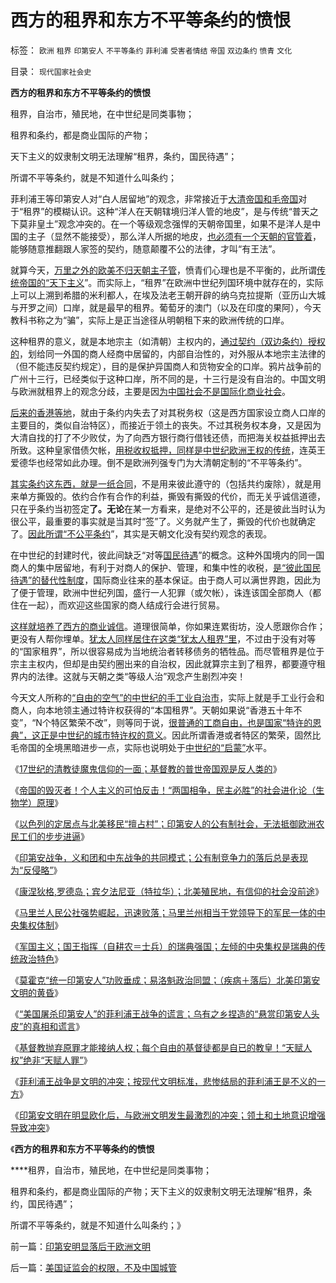 # 西方的租界和东方不平等条约的愤恨

标签： `欧洲` `租界` `印第安人` `不平等条约` `菲利浦` `受害者情结` `帝国` `双边条约` `愤青` `文化` 

目录： `现代国家社会史`

**西方的租界和东方不平等条约的愤恨**

租界，自治市，殖民地，在中世纪是同类事物；

租界和条约，都是商业国际的产物；

天下主义的奴隶制文明无法理解“租界，条约，国民待遇”；

所谓不平等条约，就是不知道什么叫条约；

菲利浦王等印第安人对“白人居留地”的观念，非常接近于[大清帝国和毛帝国](../../../2011/1/11/爱新觉罗氏的贡献；受害者情结不可取；.md)对于“租界”的模糊认识。这种“洋人在天朝辖境归洋人管的地皮”，是与传统“普天之下莫非皇土”观念冲突的。在一个等级观念强悍的天朝帝国里，如果不是洋人是中国的主子（显然不能接受），那么洋人所据的地皮，[也必须有一个天朝的官管着](../../../2011/1/26/君权神授“向弱者倾斜”和绝对的弱者.md)，能够随意推翻跟人家签的契约，随意颠覆不公的法律，才叫“有王法”。

就算今天，[万里之外的欧美不归天朝主子管](../../../2009/9/28/中国怀旧复古的乌托邦传统文化.md)，愤青们心理也是不平衡的，此所谓[传统帝国的“天下主义](../../../2011/9/2/普世帝国的天下主义.md)”。而实际上，“租界”在欧洲中世纪列国环境中就存在的，实际上可以上溯到希腊的米利都人，在埃及法老王朝开辟的纳乌克拉提斯（亚历山大城与开罗之间）口岸，就是最早的租界。葡萄牙的澳门（以及在印度的果阿），今天教科书称之为“骗”，实际上是正当途径从明朝租下来的欧洲传统的口岸。

这种租界的意义，就是本地宗主（如清朝）主权内的，[通过契约（双边条约）授权的](../../../2010/10/26/国以民为本，民以国为家；反悔“国际法”.md)，划给同一外国的商人经商中居留的，内部自治性的，对外服从本地宗主法律的（但不能违反契约规定），目的是保护异国商人和货物安全的口岸。鸦片战争前的广州十三行，已经类似于这种口岸，所不同的是，十三行是没有自治的。中国文明与欧洲就租界上的观念分歧，主要是因[为中国社会不是国际化商业社会](../../../2009/3/23/宋明清皇权官僚等级制度对民营工商技术积极因素抵制.md)。

[后来的香港等地](../../../2011/1/21/香港模式和日本鬼子“人肉开采”.md)，就由于条约内失去了对其税务权（这是西方国家设立商人口岸的主要目的，类似自治特区），而接近于领土的丧失。不过其税务权本身，又是因为大清自找的打了不少败仗，为了向西方银行商行借钱还债，而把海关权益抵押出去所致。这种皇家借债欠帐，[用税收权抵押，同样是中世纪欧洲王权的传统](../../../2011/9/22/公有制不收税，没有税负痛苦.md)，连英王爱德华也经常如此办理。倒不是欧洲列强专门为大清朝定制的“不平等条约”。



[其实条约这东西，就是一纸合同](../../../2010/7/31/诚信的价值的核心就是契约的成本.md)，不是用来彼此遵守的（包括共约废除），就是用来单方撕毁的。依约合作有合作的利益，撕毁有撕毁的代价，而无关乎诚信道德，只在乎条约当初签定**了。无论**在某一方看来，是绝对不公平的，还是彼此当时认为很公平，最重要的事实就是当其时“签”了。义务就产生了，撕毁的代价也就确定了。[因此所谓“不公平条约](../../../2010/10/26/丛林法则减少人类摩擦争斗,促进互利合作.md)”，其实是天朝文化没有契约观念的表现。

在中世纪的封建时代，彼此间缺乏“对等[国民待遇](../../../2011/5/23/尚主席向国际板开放国企待遇.md)”的概念。这种外国境内的同一国商人的集中居留地，有利于对商人的保护、管理，和集中性的收税，[是“彼此国民待遇”的替代性制度](../../../2011/8/30/《国际户籍制度公约》和二战前的少数民族.md)，国际商业往来的基本保证。由于商人可以满世界跑，因此为了便于管理，欧洲中世纪列国，盛行一人犯罪（或欠帐），诛连该国全部商人（都住在一起），而欢迎这些国家的商人结成行会进行贸易。

[这样就培养了西方的商业诚信](../../../2011/6/17/资本家是最可爱的蠢驴，是消费者最忠实的朋友.md)。道理很简单，你如果连累街坊，没人愿跟你合作；更没有人帮你埋单。[犹太人同样居住在这类“犹太人租界”里](../../../2011/8/29/为什么犹太人不能产生工业资本家？.md)，不过由于没有对等的“国家租界”，所以很容易成为当地统治者转移债务的牺牲品。而尽管租界是位于宗主主权内，但却是由契约圈出来的自治权，因此就算宗主到了租界，都要遵守租界内的法律。这就与天朝之类“等级人治”观念产生剧烈冲突！

今天文人所称的[“自由的空气”的中世纪的手工业自治市](../../../2011/3/7/资本主义前的行会户籍制度和农民工.md)，实际上就是手工业行会和商人，向本地领主通过特许权获得的“本国租界”。天朝如果说“香港五十年不变”，“N个特区繁荣不改”，则等同于说，[很普通的工商自由，也是国家“特许的恩典”，这正是中世纪的城市特许权的意义](../../../2011/5/18/美国早期不是自由放任的经济,管制对经济的影响等效于税收.md)。因此所谓香港或者特区的繁荣，固然比毛帝国的全境黑暗进步一点，实际也说明处于[中世纪的“启蒙”](../../../2011/7/10/中世纪及奴隶社会的特征.md)水平。

《[17世纪的清教徒魔鬼信仰的一面；基督教的普世帝国观是反人类的](../../../2011/9/28/皮科特大屠杀，基督教的普世帝国观是反人类的.md)》

《[帝国的毁灭者！个人主义的可怕反击！“两国相争，民主必胜”的社会进化论（生物学）原理](../../../2011/9/28/帝国的毁灭者！个人主义的可怕反击.md)》

《[以色列的定居点与北美移民“擅占村”；印第安人的公有制社会，无法抵御欧洲农民工们的步步进逼](../../../2011/9/28/以色列定居点与北美移民的“擅占村”和家庭牌半自动步枪.md)》

《[印第安战争，义和团和中东战争的共同模式；公有制竞争力的落后总是表现为“反侵略”](../../../2011/9/28/公有制竞争力的落后总是表现为“反侵略”；.md)》

《[康涅狄格,罗德岛；宾夕法尼亚（特拉华）；北美殖民地，有信仰的社会没前途](../../../2011/9/29/北美殖民地，有信仰的社会是没前途的.md)》

《[马里兰人民公社强势崛起，迅速败落；马里兰州相当于党领导下的军民一体的中央集权体制](../../../2011/9/29/天主教马里兰人民公社强势崛起，迅速败落.md)》

《[军国主义；国王指挥（自耕农＝士兵）的瑞典强国；左倾的中央集权是瑞典的传统政治特色](../../../2011/9/29/军国主义中央集权，是瑞典传统政治的特色.md)》

《[莫霍克“统一印第安人”功败垂成；易洛魁政治同盟；（疾病＋落后）北美印第安文明的黄昏](../../../2011/9/29/（疾病＋落后），北美印第安人的黄昏.md)》

《[“美国屠杀印第安人”的菲利浦王战争的谎言；乌有之乡捏造的“悬赏印第安人头皮”的真相和谎言](../../../2011/9/30/“美国屠杀印第安人”的菲利浦王战争的谎言.md)》

《[基督教抛弃原罪才能接纳人权；每个自由的基督徒都是自已的教皇！“天赋人权”绝非“天赋人罪”](../../../2011/9/30/基督教必须抛弃原罪观，才能接纳人权.md)》

《[菲利浦王战争是文明的冲突；按现代文明标准，悲惨结局的菲利浦王是不义的一方](../../../2011/9/30/菲利浦王战争中怯懦残暴的印第安愤青.md)》

《[印第安文明在明显欧化后，与欧洲文明发生最激烈的冲突；领土和土地意识增强导致冲突](../../../2011/9/30/印第安明显落后于欧洲文明.md)》

《**西方的租界和东方不平等条约的愤恨**

****租界，自治市，殖民地，在中世纪是同类事物；

租界和条约，都是商业国际的产物；天下主义的奴隶制文明无法理解“租界，条约，国民待遇”；

所谓不平等条约，就是不知道什么叫条约；》

前一篇：[印第安明显落后于欧洲文明](../../../2011/9/30/印第安明显落后于欧洲文明.md)

后一篇：[美国证监会的权限，不及中国城管](../../../2011/10/1/美国证监会的权限，不及中国城管.md)